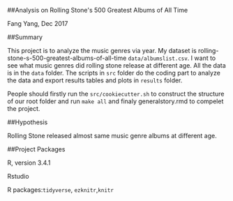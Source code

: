 ##Analysis on Rolling Stone's 500 Greatest Albums of All Time


Fang Yang, Dec 2017


##Summary

This project is to analyze the music genres via year. My dataset is rolling-stone-s-500-greatest-albums-of-all-time `data/albumslist.csv`. I want to see what music genres did rolling stone release at different age. All the data is in the `data` folder. The scripts in `src` folder do the coding part to analyze the data and export results tables and plots in `results` folder.

People should firstly run the `src/cookiecutter.sh` to construct the structure of our root folder and run `make all` and finaly generalstory.rmd to compelet the project.

##Hypothesis

Rolling Stone released almost same music genre albums at different age.

##Project Packages

R, version 3.4.1

Rstudio

R packages:`tidyverse`, `ezknitr`,`knitr`

